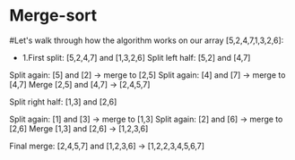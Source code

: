 # Merge-sort

#Let's walk through how the algorithm works on our array [5,2,4,7,1,3,2,6]:

* 1.First split: [5,2,4,7] and [1,3,2,6]
Split left half: [5,2] and [4,7]

Split again: [5] and [2] → merge to [2,5]
Split again: [4] and [7] → merge to [4,7]
Merge [2,5] and [4,7] → [2,4,5,7]


Split right half: [1,3] and [2,6]

Split again: [1] and [3] → merge to [1,3]
Split again: [2] and [6] → merge to [2,6]
Merge [1,3] and [2,6] → [1,2,3,6]


Final merge: [2,4,5,7] and [1,2,3,6] → [1,2,2,3,4,5,6,7]
